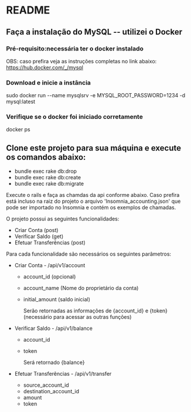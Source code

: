 # README

## Faça a instalação do MySQL -- utilizei o Docker
### Pré-requisito:necessária ter o docker instalado
OBS: caso prefira veja as instruções completas no link abaixo:
https://hub.docker.com/_/mysql

### Download e inicie a instância
sudo docker run --name mysqlsrv -e MYSQL_ROOT_PASSWORD=1234 -d mysql:latest

### Verifique se o docker foi iniciado corretamente
docker ps

## Clone este projeto para sua máquina e execute os comandos abaixo:
* bundle exec rake db:drop
* bundle exec rake db:create
* bundle exec rake db:migrate

Execute o rails e faça as chamdas da api conforme abaixo. Caso prefira está incluso na raiz do projeto o arquivo 'Insomnia_accounting.json' que pode ser importado no Insomnia e contém os exemplos de chamadas.

O projeto possui as seguintes funcionalidades:
- Criar Conta (post)
- Verificar Saldo (get)
- Efetuar Transferências (post)

Para cada funcionalidade são necessários os seguintes parâmetros:
- Criar Conta - /api/v1/account
  * account_id (opcional)
  * account_name (Nome do proprietário da conta)
  * initial_amount (saldo inicial)
  
    Serão retornadas as informações de {account_id} e {token} (necessário para acessar as outras funções)
    
- Verificar Saldo - /api/v1/balance
  * account_id
  * token
  
    Será retornado {balance}
  
- Efetuar Transferências - /api/v1/transfer
  * source_account_id
  * destination_account_id
  * amount
  * token

